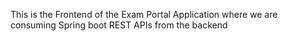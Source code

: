 This is the Frontend of the Exam Portal Application where we are consuming Spring boot REST APIs from the backend
